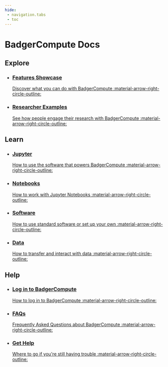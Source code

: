 ```yaml
---
hide:
 - navigation.tabs
 - toc
---
```


# BadgerCompute Docs

## Explore

<div class="grid cards" markdown>

-   ### [Features Showcase](showcase.md)

    [Discover what you can do with BadgerCompute :material-arrow-right-circle-outline:](showcase.md)

-   ### [Researcher Examples](use-cases.md)

    [See how people engage their research with BadgerCompute :material-arrow-right-circle-outline:](use-cases.md)

</div>

## Learn

<div class="grid cards" markdown>

-   ### [Jupyter](jupyter.md)

    [How to use the software that powers BadgerCompute :material-arrow-right-circle-outline:](jupyter.md)

-   ### [Notebooks](notebooks.md)

    [How to work with Jupyter Notebooks :material-arrow-right-circle-outline:](notebooks.md)

-   ### [Software](software.md)

    [How to use standard software or set up your own :material-arrow-right-circle-outline:](software.md)

-   ### [Data](data.md)

    [How to transfer and interact with data :material-arrow-right-circle-outline:](data.md)

</div>

## Help

<div class="grid cards" markdown>

-   ### [Log in to BadgerCompute](login.md)

    [How to log in to BadgerCompute :material-arrow-right-circle-outline:](login.md)

-   ### [FAQs](faqs.md)

    [Frequently Asked Questions about BadgerCompute :material-arrow-right-circle-outline:](faqs.md)

-   ### [Get Help](get-help.md)

    [Where to go if you're still having trouble :material-arrow-right-circle-outline:](get-help.md)

</div>
